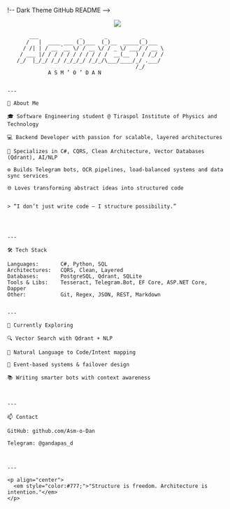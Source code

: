 !-- Dark Theme GitHub README -->
<p align="center">
  <img src="https://capsule-render.vercel.app/api?type=rect&color=0d1117&height=150&section=header&text=Asm’o’Dan&fontColor=ffffff&fontSize=60&desc=Architect%20of%20Silence%20|%20Code%20Alchemist%20|%20Intent%20Interpreter&descSize=16&descAlignY=75" />
</p>

```text
       ___             _       _           _     
      /   |  ____ ___ (_)___  (_)__  _____(_)___ 
     / /| | / __ `__ \/ / __ \/ / _ \/ ___/ / __ \
    / ___ |/ / / / / / / / / / /  __(__  ) / /_/ /
   /_/  |_/_/ /_/ /_/_/_/ /_/_/\___/____/_/ .___/ 
                                         /_/      
             A S M ’ O ’ D A N


---

🧠 About Me

🎓 Software Engineering student @ Tiraspol Institute of Physics and Technology

💻 Backend Developer with passion for scalable, layered architectures

🧩 Specializes in C#, CQRS, Clean Architecture, Vector Databases (Qdrant), AI/NLP

⚙️ Builds Telegram bots, OCR pipelines, load-balanced systems and data sync services

🌐 Loves transforming abstract ideas into structured code


> “I don’t just write code — I structure possibility.”




---

🛠️ Tech Stack

Languages:       C#, Python, SQL  
Architectures:   CQRS, Clean, Layered  
Databases:       PostgreSQL, Qdrant, SQLite  
Tools & Libs:    Tesseract, Telegram.Bot, EF Core, ASP.NET Core, Dapper  
Other:           Git, Regex, JSON, REST, Markdown


---

📡 Currently Exploring

🔍 Vector Search with Qdrant + NLP

🧠 Natural Language to Code/Intent mapping

🧰 Event-based systems & failover design

📚 Writing smarter bots with context awareness



---

📫 Contact

GitHub: github.com/Asm-o-Dan

Telegram: @gandapas_d



---

<p align="center">
  <em style="color:#777;">"Structure is freedom. Architecture is intention."</em>
</p>
```